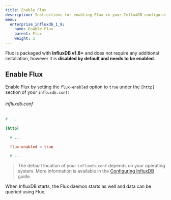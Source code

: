 ```yaml
---
title: Enable Flux
description: Instructions for enabling Flux in your InfluxDB configuration.
menu:
  enterprise_influxdb_1_9:
    name: Enable Flux
    parent: Flux
    weight: 1
---
```


Flux is packaged with **InfluxDB v1.8+** and does not require any additional installation,
however it is **disabled by default and needs to be enabled**.

## Enable Flux
Enable Flux by setting the `flux-enabled` option to `true` under the `[http]` section of your `influxdb.conf`:

###### influxdb.conf
```toml
# ...

[http]

  # ...

  flux-enabled = true

  # ...
```

> The default location of your `influxdb.conf` depends on your operating system.
> More information is available in the [Configuring InfluxDB](/influxdb/v1.8/administration/config/#using-the-configuration-file) guide.

When InfluxDB starts, the Flux daemon starts as well and data can be queried using Flux.
